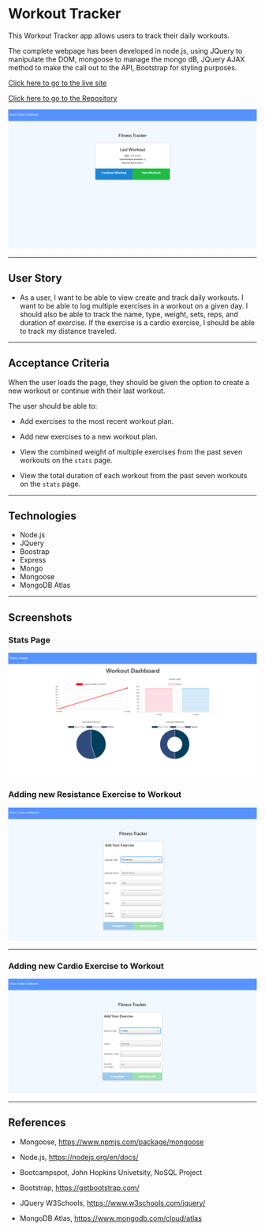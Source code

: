 # Workout Tracker 

This Workout Tracker app allows users to track their daily workouts.  

The complete webpage has been developed in node.js, using JQuery to manipulate the DOM, mongoose to manage the mongo dB, JQuery AJAX method to make the call out to the API, Bootstrap for styling purposes.

[Click here to go to the live site](https://)

[Click here to go to the Repository](https://github.com/chernanma/Workout-Tracker)



![picture](./public/images/mainpage.png)

---

## User Story

* As a user, I want to be able to view create and track daily workouts. I want to be able to log multiple exercises in a workout on a given day. I should also be able to track the name, type, weight, sets, reps, and duration of exercise. If the exercise is a cardio exercise, I should be able to track my distance traveled.

---

## Acceptance Criteria

When the user loads the page, they should be given the option to create a new workout or continue with their last workout.

The user should be able to:

  * Add exercises to the most recent workout plan.

  * Add new exercises to a new workout plan.

  * View the combined weight of multiple exercises from the past seven workouts on the `stats` page.

  * View the total duration of each workout from the past seven workouts on the `stats` page.
---
## Technologies

- Node.js
- JQuery
- Boostrap
- Express
- Mongo
- Mongoose
- MongoDB Atlas

---

## Screenshots

### Stats Page

![picture](./public/images/statspage.png)

### Adding new Resistance Exercise to Workout

![picture](./public/images/resistancepage.png)

---

### Adding new Cardio Exercise to Workout

![picture](./public/images/cardiopage.png)

---
## References

- Mongoose, https://www.npmjs.com/package/mongoose

- Node.js, https://nodejs.org/en/docs/

- Bootcampspot, John Hopkins Univetsity, NoSQL Project 

- Bootstrap, https://getbootstrap.com/

- JQuery W3Schools, https://www.w3schools.com/jquery/

- MongoDB Atlas, https://www.mongodb.com/cloud/atlas

